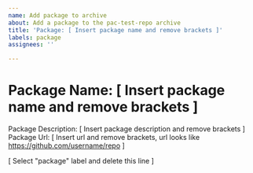 ```yaml
---
name: Add package to archive
about: Add a package to the pac-test-repo archive
title: 'Package: [ Insert package name and remove brackets ]'
labels: package
assignees: ''

---
```


# Package Name: [ Insert package name and remove brackets ]
Package Description: [ Insert package description and remove brackets ]
Package Url: [ Insert url and remove brackets, url looks like https://github.com/username/repo ]

[ Select "package" label and delete this line ]
